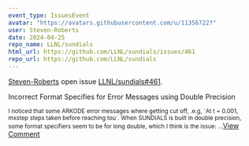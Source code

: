 ```yaml
---
event_type: IssuesEvent
avatar: "https://avatars.githubusercontent.com/u/11356722?"
user: Steven-Roberts
date: 2024-04-25
repo_name: LLNL/sundials
html_url: https://github.com/LLNL/sundials/issues/461
repo_url: https://github.com/LLNL/sundials
---
```


<a href='https://github.com/Steven-Roberts' target='_blank'>Steven-Roberts</a> open issue <a href='https://github.com/LLNL/sundials/issues/461' target='_blank'>LLNL/sundials#461</a>.

<p>Incorrect Format Specifies for Error Messages using Double Precision</p><small>I noticed that some ARKODE error messages where getting cut off, .e.g, `At t = 0.001, mxstep steps taken before reaching tou`. When SUNDIALS is built in double precision, some format specifiers seem to be for long double, which I think is the issue:...</small><a href='https://github.com/LLNL/sundials/issues/461' target='_blank'>View Comment</a>